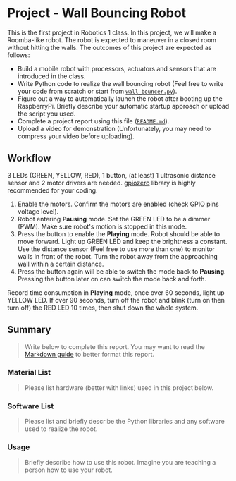 # Project - Wall Bouncing Robot

This is the first project in Robotics 1 class. In this project, we will make a Roomba-like robot. The robot is expected to maneuver in a closed room without hitting the walls. The outcomes of this project are expected as follows:
- Build a mobile robot with processors, actuators and sensors that are introduced in the class.
- Write Python code to realize the wall bouncing robot (Feel free to write your code from scratch or start from [`wall_bouncer.py`](https://github.com/linzhangUCA/project_template-wall_bouncer/blob/main/wall_bouncer.py)).
- Figure out a way to automatically launch the robot after booting up the RaspberryPi. Briefly describe your automatic startup approach or upload the script you used.  
- Complete a project report using this file ([`README.md`](https://github.com/linzhangUCA/project_template-wall_bouncer/blob/main/README.md)).
- Upload a video for demonstration (Unfortunately, you may need to compress your video before uploading).

## Workflow
3 LEDs (GREEN, YELLOW, RED), 1 button, (at least) 1 ultrasonic distance sensor and 2 motor drivers are needed. [gpiozero](https://gpiozero.readthedocs.io/en/stable/) library is highly recommended for your coding.
1. Enable the motors. Confirm the motors are enabled (check GPIO pins voltage level). 
2. Robot entering **Pausing** mode. Set the GREEN LED to be a dimmer (PWM). Make sure robot's motion is stopped in this mode.
3. Press the button to enable the **Playing** mode. Robot should be able to move forward. Light up GREEN LED and keep the brightness a constant. Use the distance sensor (Feel free to use more than one) to monitor walls in front of the robot. Turn the robot away from the approaching wall within a certain distance.
4. Press the button again will be able to switch the mode back to **Pausing**. Pressing the button later on can switch the mode back and forth. 

Record time consumption in **Playing** mode, once over 60 seconds, light up YELLOW LED. If over 90 seconds, turn off the robot and blink (turn on then turn off) the RED LED 10 times, then shut down the whole system.

## Summary
> Write below to complete this report. You may want to read the [Markdown guide](https://guides.github.com/features/mastering-markdown/) to better format this report.

### Material List
> Please list hardware (better with links) used in this project below.  

### Software List
> Please list and briefly describe the Python libraries and any software used to realize the robot.

### Usage
> Briefly describe how to use this robot. Imagine you are teaching a person how to use your robot.


